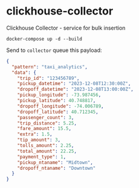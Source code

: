 # clickhouse-collector

Clickhouse Collector - service for bulk insertion

```docker
docker-compose up -d --build
```

Send to `collector` queue this payload:

```json
{
  "pattern": "taxi_analytics",
  "data": {
    "trip_id": "123456789",
    "pickup_datetime": "2023-12-08T12:30:00Z",
    "dropoff_datetime": "2023-12-08T13:00:00Z",
    "pickup_longitude": -73.987456,
    "pickup_latitude": 40.748817,
    "dropoff_longitude": -74.006789,
    "dropoff_latitude": 40.712345,
    "passenger_count": 3,
    "trip_distance": 5.25,
    "fare_amount": 15.5,
    "extra": 1.5,
    "tip_amount": 3,
    "tolls_amount": 2.25,
    "total_amount": 22.25,
    "payment_type": 1,
    "pickup_ntaname": "Midtown",
    "dropoff_ntaname": "Downtown"
  }
}

